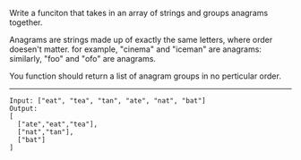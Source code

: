 Write a funciton that takes in an array of strings and groups anagrams together. 

Anagrams are strings made up of exactly the same letters, where order doesen't matter. for example, "cinema" and "iceman" are anagrams: similarly, "foo" and "ofo" are anagrams.

You function should return a list of anagram groups in no perticular order. 

--- 
```
Input: ["eat", "tea", "tan", "ate", "nat", "bat"]  
Output:  
[  
  ["ate","eat","tea"],  
  ["nat","tan"],  
  ["bat"]  
]  
```